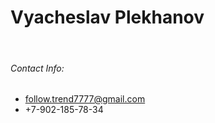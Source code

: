 # Vyacheslav Plekhanov
<br>

###### Contact Info:
* follow.trend7777@gmail.com
* +7-902-185-78-34
<br>
<br>